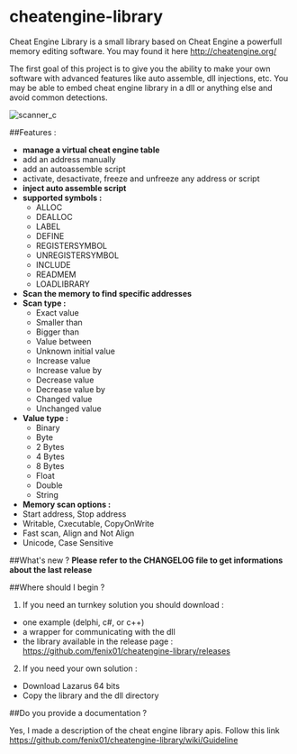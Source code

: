 cheatengine-library
===================

Cheat Engine Library is a small library based on Cheat Engine a powerfull memory editing software. You may found it here http://cheatengine.org/

The first goal of this project is to give you the ability to make your own software with advanced features like auto assemble, dll injections, etc. You may be able to embed cheat engine library in a dll or anything else and avoid common detections.

![scanner_c](https://cloud.githubusercontent.com/assets/5822286/3718740/268557f8-163a-11e4-8585-ad3105b28859.png)

##Features :
* **manage a virtual cheat engine table**
 * add an address manually
 * add an autoassemble script
 * activate, desactivate, freeze and unfreeze any address or script
* **inject auto assemble script**
 * **supported symbols :**
   * ALLOC
   * DEALLOC
   * LABEL
   * DEFINE
   * REGISTERSYMBOL
   * UNREGISTERSYMBOL
   * INCLUDE
   * READMEM
   * LOADLIBRARY
* **Scan the memory to find specific addresses**
 * **Scan type :**
   * Exact value
   * Smaller than
   * Bigger than
   * Value between
   * Unknown initial value
   * Increase value
   * Increase value by
   * Decrease value
   * Decrease value by
   * Changed value
   * Unchanged value
 * **Value type :**
   * Binary
   * Byte
   * 2 Bytes
   * 4 Bytes
   * 8 Bytes
   * Float
   * Double
   * String
  * **Memory scan options :**
   * Start address, Stop address
   * Writable, Cxecutable, CopyOnWrite
   * Fast scan, Align and Not Align
   * Unicode, Case Sensitive

##What's new ?
**Please refer to the CHANGELOG file to get informations about the last release**

##Where should I begin ?

1. If you need an turnkey solution you should download :
 * one example (delphi, c#, or c++)
 * a wrapper for communicating with the dll
 * the library available in the release page : https://github.com/fenix01/cheatengine-library/releases

2. If you need your own solution :
 * Download Lazarus 64 bits
 * Copy the library and the dll directory

##Do you provide a documentation ?

Yes, I made a description of the cheat engine library apis. Follow this link https://github.com/fenix01/cheatengine-library/wiki/Guideline
